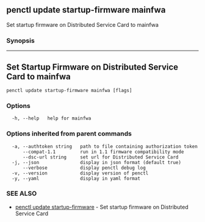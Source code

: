 ## penctl update startup-firmware mainfwa

Set startup firmware on Distributed Service Card to mainfwa

### Synopsis



-------------------------------------------
 Set Startup Firmware on Distributed Service Card to mainfwa 
-------------------------------------------


```
penctl update startup-firmware mainfwa [flags]
```

### Options

```
  -h, --help   help for mainfwa
```

### Options inherited from parent commands

```
  -a, --authtoken string   path to file containing authorization token
      --compat-1.1         run in 1.1 firmware compatibility mode
      --dsc-url string     set url for Distributed Service Card
  -j, --json               display in json format (default true)
      --verbose            display penctl debug log
  -v, --version            display version of penctl
  -y, --yaml               display in yaml format
```

### SEE ALSO
* [penctl update startup-firmware](penctl_update_startup-firmware.md)	 - Set startup firmware on Distributed Service Card

